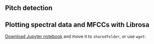 
## Pitch detection
## Plotting spectral data and MFCCs with Librosa


[Download Jupyter notebook](http://localhost:8888/notebooks/HILT-Audio-ML/Day_2/2.6%20Pitch_detection_over_time.ipynb) and move it to `sharedfolder`, or use `wget`:

```wget http://localhost:8888/notebooks/HILT-Audio-ML/Day_2/2.6%20Pitch_detection_over_time.ipynb
```
